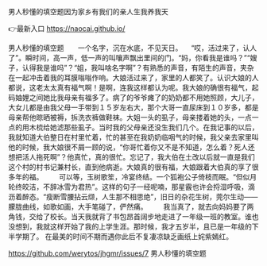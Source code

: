 男人秒懂的填空题因为家乡有我们的亲人生我养我天

👉最新入口 https://naocai.github.io/

男人秒懂的填空题　　一个名字，沉在水底，不见天日。
　“哎，活过来了，认人了”。瞬时间，高一声，低一声的叫嚷声飘出里间的门。“妈，你看我是谁吗？”“嫂子，认得我是谁吗”？“姐，我叫啥名字啊”？有熟悉的声音，有陌生的声音，夹杂在一起冲击着我的耳膜嗡嗡作响。大娘活过来了，家里的人都笑了。认识大娘的人都说，这老太太真有福气啊！是啊，连我这样都认为呢。我大娘的确很有福气，起码妯娌之间她比我母亲有福多了。病了的爷爷瘫了的奶奶都不用她照顾，大儿子，大女儿都是由我父母一手带到１５岁左右大，那个大哥一直尿床到１０岁多，都是母亲帮他晾晒被褥，拆洗衣裤做鞋袜。大姐一头的虱子，母亲搂着她的头，一点一点的用木梳给她滤那些虱子。当时我的父母亲还没生我们几个。在我记事的以后，我就知道大伯整日在村里忙着，忙的甚至在我奶奶临咽气的时候，我父亲去家里叫他的时候，我大娘很不屑一顾的说，“你哥忙着你又不是不知道，怎么着？死人还想把活人拖死啊”？他真忙，真的很忙。忘记了，我大伯在土改以后就一直是我们这个村的村书记兼村长，直到他病逝。大娘真的很有福，大娘跟着大伯真的享了很多年的福。
　　可以等，玉树歌笙，冷宴终结。一个狐袍公子倚枝而眠。“但似月轮终皎洁，不辞冰雪为君热”。这样的句子一经呢喃，那星霰也许会捋湿呼吸，滴沥着醉态。“瘦断雪腰拈云缬，人生那不相思绝”，旧日的杂花生树，莞尔生动——朦胧曲线，如歌如画，大手笔碰了，俨然痛。
　　我当真了，就去向妈妈要了两角钱，交给了校长。当天我就背了书包昂首阔步地走进了一年级一班的教室。谁也没想到，我就这样开始了我的上学生涯。那时候，我才五岁半，且已是一年级的下半学期了。
在最美的时间不期而遇你此后不复凄凉缺乏画纸上姹紫嫣红。

https://github.com/werytos/jhgmr/issues/7
男人秒懂的填空题
